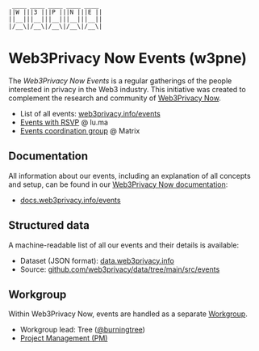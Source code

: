 ```
 ____ ____ ____ ____ ____ 
||W |||3 |||P |||N |||E ||
||__|||__|||__|||__|||__||
|/__\|/__\|/__\|/__\|/__\|
```

# Web3Privacy Now Events (w3pne)

The _Web3Privacy Now Events_ is a regular gatherings of the people interested in
privacy in the Web3 industry. This initiative was created to complement the
research and community of [Web3Privacy Now](https://web3privacy.info).

* List of all events: [web3privacy.info/events](https://web3privacy.info/events/)
* [Events with RSVP](https://lu.ma/web3privacy) @ lu.ma
* [Events coordination group](https://matrix.to/#/#w3p-events:gwei.cz) @ Matrix

## Documentation

All information about our events, including an explanation of all concepts and setup, can be found in our [Web3Privacy Now documentation](https://docs.web3privacy.info):

* [docs.web3privacy.info/events](https://docs.web3privacy.info/events/)

## Structured data

A machine-readable list of all our events and their details is available:

* Dataset (JSON format): [data.web3privacy.info](https://data.web3privacy.info/)
* Source: [github.com/web3privacy/data/tree/main/src/events](https://github.com/web3privacy/data/tree/main/src/events)

## Workgroup

Within Web3Privacy Now, events are handled as a separate [Workgroup](https://docs.web3privacy.info/workgroups).

* Workgroup lead: Tree ([@burningtree](https://github.com/burningtree))
* [Project Management (PM)](https://github.com/orgs/web3privacy/projects/7)
